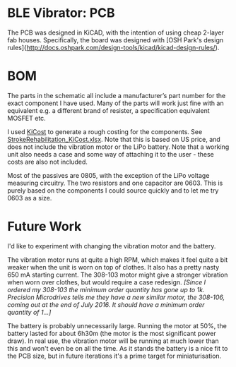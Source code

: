 # BLE Vibrator: PCB

The PCB was designed in KiCAD, with the intention of using cheap 2-layer fab houses. Specifically, the board was designed with [OSH Park's design rules]{http://docs.oshpark.com/design-tools/kicad/kicad-design-rules/).

# BOM 

The parts in the schematic all include a manufacturer’s part number for the exact component I have used. Many of the parts will work just fine with an equivalent e.g. a different brand of resister, a specification equivalent MOSFET etc.

I used [KiCost](https://github.com/xesscorp/KiCost) to generate a rough costing for the components. See [StrokeRehabilitation_KiCost.xlsx](./StrokeRehabilitation_KiCost.xlsx). Note that this is based on US price, and does not include the vibration motor or the LiPo battery. Note that a working unit also needs a case and some way of attaching it to the user - these costs are also not included.

Most of the passives are 0805, with the exception of the LiPo voltage measuring circuitry. The two resistors and one capacitor are 0603. This is purely based on the components I could source quickly and to let me try 0603 as a size.

# Future Work

I'd like to experiment with changing the vibration motor and the battery.

The vibration motor runs at quite a high RPM, which makes it feel quite a bit weaker when the unit is worn on top of clothes. It also has a pretty nasty 650 mA starting current. The 308-103 motor might give a stronger vibration when worn over clothes, but would require a case redesign. _[Since I ordered my 308-103 the minimum order quantity has gone up to 1k. Precision Microdrives tells me they have a new similar motor, the 308-106, coming out at the end of July 2016. It should have a minimum order quantity of 1...]_

The battery is probably unnecessarily large. Running the motor at 50%, the battery lasted for about 6h30m (the motor is the most significant power draw). In real use, the vibration motor will be running at much lower than this and won't even be on all the time. As it stands the battery is a nice fit to the PCB size, but in future iterations it's a prime target for miniaturisation.
